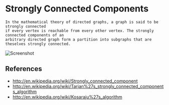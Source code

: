 #  Strongly Connected Components
 
    In the mathematical theory of directed graphs, a graph is said to be strongly connected 
    if every vertex is reachable from every other vertex. The strongly connected components of an 
    arbitrary directed graph form a partition into subgraphs that are theselves strongly connected. 

   ![Screenshot](http://farm3.staticflickr.com/2950/15349217285_653d5fb6fa.jpg) 

## References
  
* http://en.wikipedia.org/wiki/Strongly_connected_component
* http://en.wikipedia.org/wiki/Tarjan%27s_strongly_connected_components_algorithm
* http://en.wikipedia.org/wiki/Kosaraju%27s_algorithm
 
 


